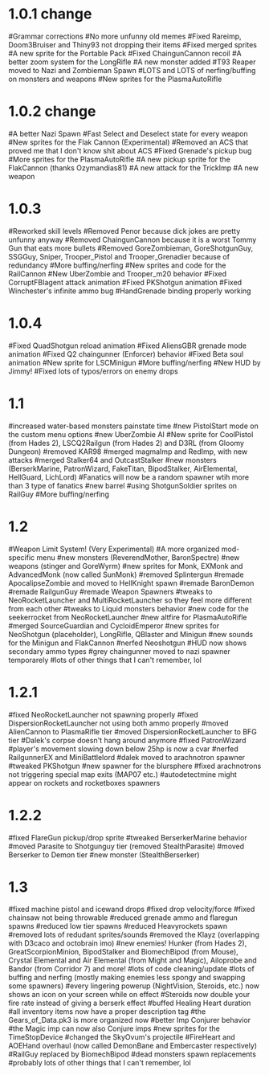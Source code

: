 1.0.1 change
=====
#Grammar corrections
#No more unfunny old memes
#Fixed Rareimp, Doom3Bruiser and Thiny93 not dropping their items
#Fixed merged sprites
#A new sprite for the Portable Pack
#Fixed ChaingunCannon recoil
#A better zoom system for the LongRifle
#A new monster added
#T93 Reaper moved to Nazi and Zombieman Spawn
#LOTS and LOTS of nerfing/buffing on monsters and weapons
#New sprites for the PlasmaAutoRifle

1.0.2 change
=====
#A better Nazi Spawn
#Fast Select and Deselect state for every weapon
#New sprites for the Flak Cannon (Experimental)
#Removed an ACS that proved me that I don't know shit about ACS
#Fixed Grenade's pickup bug
#More sprites for the PlasmaAutoRifle
#A new pickup sprite for the FlakCannon (thanks Ozymandias81)
#A new attack for the TrickImp
#A new weapon

1.0.3
=====
#Reworked skill levels
#Removed Penor because dick jokes are pretty unfunny anyway
#Removed ChaingunCannon because it is a worst Tommy Gun that eats more bullets
#Removed GoreZombieman, GoreShotgunGuy, SSGGuy, Sniper, Trooper_Pistol and Trooper_Grenadier because of redundancy
#More buffing/nerfing
#New sprites and code for the RailCannon
#New UberZombie and Trooper_m20 behavior
#Fixed CorruptFBIagent attack animation
#Fixed PKShotgun animation
#Fixed Winchester's infinite ammo bug
#HandGrenade binding properly working

1.0.4
=====
#Fixed QuadShotgun reload animation
#Fixed AliensGBR grenade mode animation
#Fixed Q2 chaingunner (Enforcer) behavior
#Fixed Beta soul animation
#New sprite for LSCMinigun
#More buffing/nerfing
#New HUD by Jimmy!
#Fixed lots of typos/errors on enemy drops

1.1
=====
#increased water-based monsters painstate time
#new PistolStart mode on the custom menu options
#new UberZombie AI
#New sprite for CoolPistol (from Hades 2), LSCQ2Railgun (from Hades 2) and D3RL (from Gloomy Dungeon)
#removed KAR98
#merged magmaImp and RedImp, with new attacks
#merged Stalker64 and OutcastStalker
#new monsters (BerserkMarine, PatronWizard, FakeTitan, BipodStalker, AirElemental, HellGuard, LichLord)
#Fanatics will now be a random spawner wtih more than 3 type of fanatics
#new barrel
#using ShotgunSoldier sprites on RailGuy
#More buffing/nerfing

1.2
=====
#Weapon Limit System! (Very Experimental)
#A more organized mod-specific menu
#new monsters (ReverendMother, BaronSpectre)
#new weapons (stinger and GoreWyrm)
#new sprites for Monk, EXMonk and AdvancedMonk (now called SunMonk)
#removed Splintergun
#remade ApocalipseZombie and moved to HellKnight spawn
#remade BaronDemon
#remade RailgunGuy
#remade Weapon Spawners
#tweaks to NeoRocketLauncher and MultiRocketLauncher so they feel more different from each other
#tweaks to Liquid monsters behavior
#new code for the seekerrocket from NeoRocketLauncher
#new altfire for PlasmaAutoRifle
#merged SourceGuardian and CycloidEmperor
#new sprites for NeoShotgun (placeholder), LongRifle, QBlaster and Minigun
#new sounds for the Minigun and FlakCannon
#nerfed Neoshotgun
#HUD now shows secondary ammo types
#grey chaingunner moved to nazi spawner temporarely
#lots of other things that I can't remember, lol

1.2.1
=====
#fixed NeoRocketLauncher not spawning properly
#fixed DispersionRocketLauncher not using both ammo properly
#moved AlienCannon to PlasmaRifle tier
#moved DispersionRocketLauncher to BFG tier
#Dalek's corpse doesn't hang around anymore
#fixed PatronWizard
#player's movement slowing down below 25hp is now a cvar
#nerfed RailgunnerEX and MiniBattlelord
#dalek moved to arachnotron spawner
#tweaked PKShotgun
#new spawner for the blursphere
#fixed arachnotrons not triggering special map exits (MAP07 etc.)
#autodetectmine might appear on rockets and rocketboxes spawners

1.2.2
=====
#fixed FlareGun pickup/drop sprite
#tweaked BerserkerMarine behavior
#moved Parasite to Shotgunguy tier (removed StealthParasite)
#moved Berserker to Demon tier
#new monster (StealthBerserker)

1.3
=====
#fixed machine pistol and icewand drops
#fixed drop velocity/force
#fixed chainsaw not being throwable
#reduced grenade ammo and flaregun spawns
#reduced low tier spawns
#reduced Heavyrockets spawn
#removed lots of redudant sprites/sounds
#removed the Klayz (overlapping with D3caco and octobrain imo)
#new enemies! Hunker (from Hades 2), GreatScorpionMinion, BipodStalker and BiomechBipod (from Mouse), Crystal Elemental and Air Elemental (from Might and Magic), Ailoprobe and Bandor (from Corridor 7) and more!
#lots of code cleaning/update
#lots of buffing and nerfing (mostly making enemies less spongy and swapping some spawners)
#every lingering powerup (NightVision, Steroids, etc.) now shows an icon on your screen while on effect
#Steroids now double your fire rate instead of giving a berserk effect
#buffed Healing Heart duration
#all inventory items now have a proper description tag
#the Gears_of_Data.pk3 is more organized now
#better Imp Conjurer behavior
#the Magic imp can now also Conjure imps
#new sprites for the TimeStopDevice
#changed the SkyOvum's projectile
#FireHeart and AOEHand overhaul (now called DemonBane and Embercaster respectively)
#RailGuy replaced by BiomechBipod
#dead monsters spawn replacements
#probably lots of other things that I can't remember, lol
